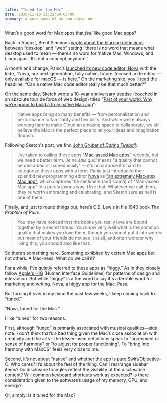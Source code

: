 ```yaml
---
title: "Tuned for the Mac"
date: 2020-11-16T21:22:08-05:00
summary: A word some of us can agree on. 
---
```


What’s a good word for Mac apps that _feel_ like good Mac apps? 

Back in August, Brent Simmons [wrote about the blurring definitions][bs] between “desktop” and “web” stating “there is no word that means what desktop used to mean — there’s no word for ‘native Mac, Windows, and Linux apps.’ It’s not a concept anymore.” 

[bs]: https://inessential.com/2020/08/15/desktop_means_web

A month and change, Panic’s [launched its new code editor, Nova][nova] with the lede, “Nova, our next-generation, fully native, future-focused code editor — only available for macOS — is here.” On the [marketing site][nova-marketing], you’ll read the headline, “Can a native Mac code editor really be that much better?” 

[nova]: https://panic.com/blog/nova-is-here/
[nova-marketing]: https://nova.app/


On the same day, Sketch wrote a 10-year anniversary treatise (couched in an absolute tour de force of web design) titled “[Part of your world: Why we’re proud to build a truly native Mac app][sketch]”:  

> Native apps bring so many benefits — from personalization and performance to familiarity and flexibility. And while we’re always working hard to make Cloud an amazing space to collaborate, we still believe the Mac is the perfect place to let your ideas and imagination flourish.

[sketch]: https://www.sketch.com/blog/2020/10/26/part-of-your-world-why-we-re-proud-to-build-a-truly-native-mac-app/


Following Sketch's post, we find [John Gruber of *Daring Fireball*][df]: 

> I've taken to calling these apps "[Mac-assed Mac apps]" recently, but we need a better term. *Je ne sais quoi* means "a quality that cannot be described or named easily" -- it's no surprise it's hard to categorize these apps with a term. Panic just introduced their splendid new programming editor [Nova] as ["an extremely Mac-app Mac app"][mama], which captures the sentiment (and sound) of "Mac-assed Mac app" in a purely joyous way. I like that. Whatever we call them, they're worth embracing and celebrating, and Sketch sure as hell is one of them.

[mama]: https://twitter.com/panic/status/1306292904063766529?lang=en
[nova]: https://nova.app/
[Mac-assed Mac apps]: https://daringfireball.net/search/mac-assed+mac+apps
[df]: https://daringfireball.net/2020/11/sketch_mac_app_mac_apps


Finally, and just to round things out, here’s C.S. Lewis in his 1940 book *The Problem of Pain*: 

> You may have noticed that the books you really love are bound together by a secret thread. You know very well what is the common quality that makes you love them, though you cannot put it into words: but most of your friends do not see it at all, and often wonder why, liking this, you should also like that. 

So there’s something here. Something exhibited by certain Mac apps but not others. A Mac-ness. What do we call it? 

For a while, I’ve quietly referred to these apps as “higgy.” As in they closely follow [Apple's HIG][hig] (Human Interface Guidelines) for patterns of design and interaction. But while "higgy" is a fun word to say it's a terrible word for marketing and writing. Nova, a higgy app for the Mac. Pass. 

[hig]: https://developer.apple.com/design/human-interface-guidelines/macos/overview/themes/

But turning it over in my mind the past few weeks, I keep coming back to “tuned.”

“Nova, tuned for the Mac.” 

I like “tuned” for two reasons. 

First, although “tuned” is primarily associated with musical qualities—side note: I don’t think that’s a bad thing given the Mac’s close association with creativity and the arts—the lesser-used definitions speak to "agreement or sense of harmony" or "to adjust for proper functioning". To “bring into harmony with MacOS” feels very close to me. 

Second, it’s not about “native” and whether the app is pure Swift/Objective-C. Who cares? It’s about the feel of the thing. Can I rearrange sidebar items? Do disclosure triangles reflect the visibility of the disclosable content? Will common keyboard shortcuts work as expected? Is there consideration given to the software’s usage of my memory, CPU, and energy? 

Or, simply: is it tuned for the Mac? 